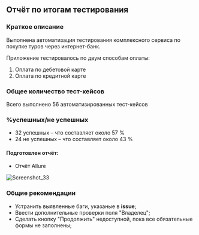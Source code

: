 ## Отчёт по итогам тестирования

### Краткое описание

Выполнена автоматизация тестирования комплексного сервиса по покупке туров через интернет-банк.

Приложение тестировалось по двум способам оплаты:
1. Оплата по дебетовой карте
2. Оплата по кредитной карте

### Общее количество тест-кейсов
Всего выполнено 56 автоматизированных тест-кейсов

### %успешных/не успешных
* 32 успешных – что составляет около 57 %
* 24 не успешных – что составляет около 43 %

#### Подготовлен отчёт:
* Отчёт Allure
  
![Screenshot_33](https://github.com/user-attachments/assets/d1c960b0-f18d-4068-9126-9af989688995)


### Общие рекомендации
* Устранить выявленные баги, указаные в **issue**;
* Ввести дополнительные проверки поля "Владелец";
* Сделать кнопку "Продолжить" недоступной, пока все обязательные формы не заполнены;

